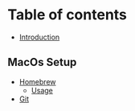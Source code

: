 # Table of contents

* [Introduction](README.md)

## MacOs Setup

* [Homebrew](macos-setup/homebrew/README.md)
  * [Usage](macos-setup/homebrew/usage.md)
* [Git](macos-setup/git.md)

